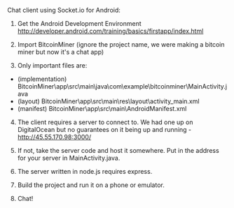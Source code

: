 Chat client using Socket.io for Android:

1. Get the Android Development Environment
http://developer.android.com/training/basics/firstapp/index.html

2. Import BitcoinMiner (ignore the project name, we were making a bitcoin miner but now it's a chat app)

3. Only important files are:
  - (implementation) BitcoinMiner\app\src\main\java\com\example\bitcoinminer\MainActivity.java
  - (layout) BitcoinMiner\app\src\main\res\layout\activity_main.xml
  - (manifest) BitcoinMiner\app\src\main\AndroidManifest.xml

4. The client requires a server to connect to. We had one up on DigitalOcean but no guarantees on it being up and running - http://45.55.170.98:3000/

5. If not, take the server code and host it somewhere. Put in the address for your server in MainActivity.java.

6. The server written in node.js requires express.

7. Build the project and run it on a phone or emulator.

8. Chat!
